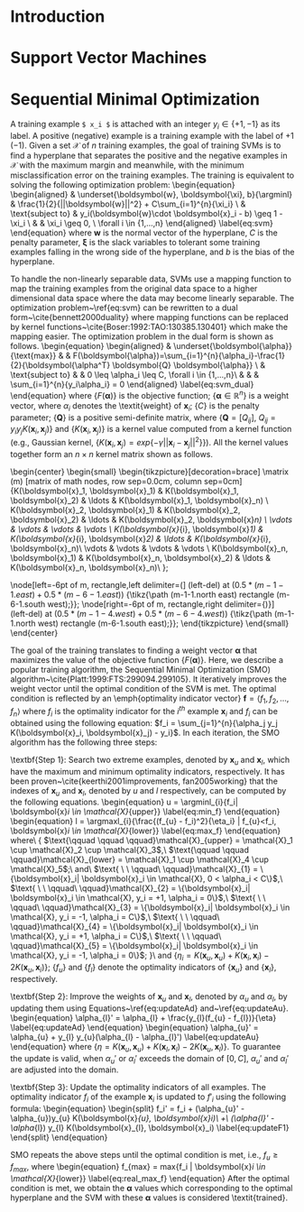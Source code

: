 Introduction
======
# Support Vector Machines

# Sequential Minimal Optimization
A training example ``$ x_i $`` is attached with an integer $y_i \in \{+1, -1\}$ as its label.
A positive (negative) example is a training example with the label of $+1$ ($-1$).
Given a set $\mathcal{X}$ of $n$ training examples,
the goal of training SVMs is to find a hyperplane that separates the positive and the
negative examples in $\mathcal{X}$ with the maximum margin and meanwhile,
with the minimum misclassification error on the training examples.
The training is equivalent to solving the following optimization problem:
\begin{equation}
\begin{aligned}
& \underset{\boldsymbol{w}, \boldsymbol{\xi}, b}{\argminl}
& \frac{1}{2}{||\boldsymbol{w}||^2} + C\sum_{i=1}^{n}{\xi_i} \\
& \text{subject to}
&  y_i(\boldsymbol{w}\cdot \boldsymbol{x}_i - b) \geq 1 - \xi_i \\
& & \xi_i \geq 0, \ \forall i \in \{1,...,n\}
\end{aligned}
\label{eq:svm}
\end{equation}
where $\boldsymbol{w}$ is the normal vector of the hyperplane,
$C$ is the penalty parameter,
$\boldsymbol{\xi}$ is the slack variables
to tolerant some training examples falling in the wrong side of the hyperplane,
and $b$ is the bias of the hyperplane.

To handle the non-linearly separable data,
SVMs use a mapping function to map the training examples
from the original data space to a higher dimensional data space
where the data may become linearly separable.
The optimization problem~\ref{eq:svm} can be rewritten to a dual form~\cite{bennett2000duality}
where mapping functions can be replaced by kernel functions~\cite{Boser:1992:TAO:130385.130401}
which make the mapping easier.
The optimization problem in the dual form is shown as follows.
\begin{equation}
\begin{aligned}
& \underset{\boldsymbol{\alpha}}{\text{max}}
& & F(\boldsymbol{\alpha})=\sum_{i=1}^{n}{\alpha_i}-\frac{1}{2}{\boldsymbol{\alpha^T} \boldsymbol{Q} \boldsymbol{\alpha}} \\
& \text{subject to}
& &  0 \leq \alpha_i \leq C, \forall i \in \{1,...,n\}\\
& & & \sum_{i=1}^{n}{y_i\alpha_i} = 0
\end{aligned}
\label{eq:svm_dual}
\end{equation}
where {$F(\boldsymbol{\alpha})$} is the objective function;
{$\boldsymbol{\alpha} \in \mathbb{R}^n$} is a weight vector, where $\alpha_i$
denotes the \textit{weight} of $\boldsymbol{x}_i$; {$C$} is the penalty parameter;
{$\boldsymbol{Q}$} is a positive semi-definite matrix,
where {$\boldsymbol{Q} = [Q_{ij}]$, $Q_{ij} = y_i y_j K(\boldsymbol{x}_i, \boldsymbol{x}_j)$}
and {$K(\boldsymbol{x}_i, \boldsymbol{x}_j)$} is a kernel value computed from a kernel
function (e.g., Gaussian kernel, {$K(\boldsymbol{x}_i, \boldsymbol{x}_j) =
exp\{-\gamma||\boldsymbol{x}_i-\boldsymbol{x}_j||^2\}$}).
All the kernel values together form an $n \times n$ kernel matrix shown as follows.

\begin{center}
\begin{small}
\begin{tikzpicture}[decoration=brace]
\matrix (m) [matrix of math nodes, row sep=0.0cm, column sep=0cm] {K(\boldsymbol{x}_1, \boldsymbol{x}_1) & K(\boldsymbol{x}_1, \boldsymbol{x}_2) & \ldots & K(\boldsymbol{x}_1, \boldsymbol{x}_n) \\
K(\boldsymbol{x}_2, \boldsymbol{x}_1) & K(\boldsymbol{x}_2, \boldsymbol{x}_2) & \ldots & K(\boldsymbol{x}_2, \boldsymbol{x}_n) \\
\vdots & \vdots & \vdots & \vdots \\
K(\boldsymbol{x}_{i}, \boldsymbol{x}_1) & K(\boldsymbol{x}_{i}, \boldsymbol{x}_2) & \ldots & K(\boldsymbol{x}_{i}, \boldsymbol{x}_n)\\
\vdots & \vdots & \vdots & \vdots \\
K(\boldsymbol{x}_n, \boldsymbol{x}_1) & K(\boldsymbol{x}_n, \boldsymbol{x}_2) & \ldots & K(\boldsymbol{x}_n, \boldsymbol{x}_n)\\
};

\node[left=-6pt of m, rectangle,left delimiter=(] (left-del) at ($0.5*(m-1-1.east)+0.5*(m-6-1.east)$) {\tikz{\path (m-1-1.north east) rectangle (m-6-1.south west);}};
\node[right=-6pt of m, rectangle,right delimiter={)}] (left-del) at ($0.5*(m-1-4.west)+0.5*(m-6-4.west)$) {\tikz{\path (m-1-1.north west) rectangle (m-6-1.south east);}};
\end{tikzpicture}
\end{small}
\end{center}

The goal of the training translates to finding a weight vector $\boldsymbol{\alpha}$ that maximizes the value of the objective
function {$F(\boldsymbol{\alpha})$}.
Here, we describe a popular training algorithm, the Sequential Minimal Optimization (SMO) algorithm~\cite{Platt:1999:FTS:299094.299105}.
It iteratively improves the weight vector until the optimal condition of the SVM is met.
The optimal condition is reflected by an \emph{optimality indicator vector}
$\boldsymbol{f} = \langle f_1, f_2, ..., f_n \rangle$ where $f_i$ is the optimality indicator for the $i^{th}$ example $\boldsymbol{x}_i$ and
$f_i$ can be obtained using the following equation:
$f_i = \sum_{j=1}^{n}{\alpha_j y_j K(\boldsymbol{x}_i, \boldsymbol{x}_j) - y_i}$.
In each iteration, the SMO algorithm has the following three steps:

\textbf{Step 1}: Search two extreme examples, denoted by $\boldsymbol{x}_{u}$ and $\boldsymbol{x}_{l}$,
which have the maximum and minimum optimality indicators, respectively.
It has been proven~\cite{keerthi2001improvements, fan2005working} that the indexes of
$\boldsymbol{x}_{u}$ and $\boldsymbol{x}_{l}$, denoted by $u$ and $l$ respectively, can be computed by the following equations.
\begin{equation}
u = \argminl_{i}\{f_i| \boldsymbol{x}_i \in \mathcal{X}_{upper}\}
\label{eq:min_f}
\end{equation}
\begin{equation}
l = \argmaxl_{i}\{\frac{(f_{u} - f_i)^2}{\eta_i} | f_{u}<f_i, \boldsymbol{x}_i \in \mathcal{X}_{lower}\}
\label{eq:max_f}
\end{equation}
where\\
{
$\text{\qquad \qquad \qquad}\mathcal{X}_{upper} = \mathcal{X}_1 \cup \mathcal{X}_2 \cup \mathcal{X}_3$,\\
$\text{\qquad \qquad \qquad}\mathcal{X}_{lower} = \mathcal{X}_1 \cup \mathcal{X}_4 \cup \mathcal{X}_5$;\\
and\\
$\text{ \ \ \qquad\ \qquad}\mathcal{X}_{1} = \{\boldsymbol{x}_i| \boldsymbol{x}_i \in \mathcal{X}, 0 < \alpha_i < C\}$,\\
$\text{ \ \ \qquad\ \qquad}\mathcal{X}_{2} = \{\boldsymbol{x}_i| \boldsymbol{x}_i \in \mathcal{X}, y_i = +1, \alpha_i = 0\}$,\\
$\text{ \ \ \qquad\ \qquad}\mathcal{X}_{3} = \{\boldsymbol{x}_i| \boldsymbol{x}_i \in \mathcal{X}, y_i = -1, \alpha_i = C\}$,\\
$\text{ \ \ \qquad\ \qquad}\mathcal{X}_{4} = \{\boldsymbol{x}_i| \boldsymbol{x}_i \in \mathcal{X}, y_i = +1, \alpha_i = C\}$,\\
$\text{ \ \ \qquad\ \qquad}\mathcal{X}_{5} = \{\boldsymbol{x}_i| \boldsymbol{x}_i \in \mathcal{X}, y_i = -1, \alpha_i = 0\}$;
}\\
and {$\eta_i = K(\boldsymbol{x}_{u}, \boldsymbol{x}_{u}) + K(\boldsymbol{x}_{i}, \boldsymbol{x}_{i}) - 2K(\boldsymbol{x}_{u}, \boldsymbol{x}_{i})$};
{$f_{u}$} and {$f_{l}$} denote the optimality indicators of {$\boldsymbol{x}_{u}$} and {$\boldsymbol{x}_{l}$}, respectively.


\textbf{Step 2}: Improve the weights of $\boldsymbol{x}_{u}$ and $\boldsymbol{x}_{l}$,
denoted by $\alpha_{u}$ and $\alpha_{l}$, by updating them using Equations~\ref{eq:updateAd} and~\ref{eq:updateAu}.
\begin{equation}
\alpha_{l}' = \alpha_{l} + \frac{y_{l}(f_{u} - f_{l})}{\eta}
\label{eq:updateAd}
\end{equation}
\begin{equation}
\alpha_{u}' = \alpha_{u} + y_{l} y_{u}(\alpha_{l} - \alpha_{l}')
\label{eq:updateAu}
\end{equation}
where {$\eta = K(\boldsymbol{x}_{u}, \boldsymbol{x}_{u}) + K(\boldsymbol{x}_{l}, \boldsymbol{x}_{l}) - 2K(\boldsymbol{x}_{u}, \boldsymbol{x}_{l})$}.
To guarantee the update is valid, when $\alpha_{u}'$ or $\alpha_{l}'$ exceeds the domain of $[0, C]$,
$\alpha_{u}'$ and $\alpha_{l}'$ are adjusted into the domain.

\textbf{Step 3}: Update the optimality indicators of all examples.
The optimality indicator $f_i$ of the example $\boldsymbol{x}_i$ is updated to $f'_i$ using the following formula:
\begin{equation}
\begin{split}
f_i' = f_i + (\alpha_{u}' - \alpha_{u})y_{u} K(\boldsymbol{x}_{u}, \boldsymbol{x}_i)\\
   +\ (\alpha_{l}' - \alpha_{l}) y_{l} K(\boldsymbol{x}_{l}, \boldsymbol{x}_i)
\label{eq:updateF1}
\end{split}
\end{equation}

SMO repeats the above steps until the optimal condition is met, i.e., $f_{u} \ge f_{max}$,
where
\begin{equation}
f_{max} = max\{f_i | \boldsymbol{x}_i \in \mathcal{X}_{lower}\}
\label{eq:real_max_f}
\end{equation}
After the optimal condition is met, we obtain the $\boldsymbol{\alpha}$ values which corresponding to the optimal hyperplane
and the SVM with these $\boldsymbol{\alpha}$ values is considered \textit{trained}.
